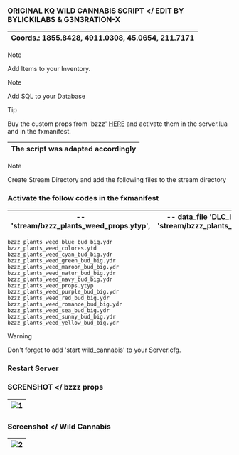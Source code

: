 ### ORIGINAL KQ WILD CANNABIS SCRIPT </ EDIT BY BYLICKILABS & G3N3RATION-X
|Coords.: 1855.8428, 4911.0308, 45.0654, 211.7171|
|---|

> [!NOTE]
> Add Items to your Inventory.

> [!NOTE]
> Add SQL to your Database

> [!TIP]
> Buy the custom props from 'bzzz' <a href="https://bzzz.tebex.io/package/5954200"> HERE</a>
and activate them in the server.lua and in the fxmanifest.

|The script was adapted accordingly|
|---|


> [!NOTE]
> Create Stream Directory and add the following files to the stream directory

### Activate the follow codes in the fxmanifest

| -- 'stream/bzzz_plants_weed_props.ytyp',| -- data_file 'DLC_ITYP_REQUEST' 'stream/bzzz_plants_weed_props.ytyp' |
|---|---|

```yarn
bzzz_plants_weed_blue_bud_big.ydr
bzzz_plants_weed_colores.ytd
bzzz_plants_weed_cyan_bud_big.ydr
bzzz_plants_weed_green_bud_big.ydr
bzzz_plants_weed_maroon_bud_big.ydr
bzzz_plants_weed_natur_bud_big.ydr
bzzz_plants_weed_navy_bud_big.ydr
bzzz_plants_weed_props.ytyp
bzzz_plants_weed_purple_bud_big.ydr
bzzz_plants_weed_red_bud_big.ydr
bzzz_plants_weed_romance_bud_big.ydr
bzzz_plants_weed_sea_bud_big.ydr
bzzz_plants_weed_sunny_bud_big.ydr
bzzz_plants_weed_yellow_bud_big.ydr
```
> [!WARNING]
> Don't forget to add 'start wild_cannabis' to your Server.cfg.

### Restart Server

### SCRENSHOT </ bzzz props
|![1](https://github.com/bylickilabs/wild_cannabis/assets/109308073/c3db8164-5b57-4b04-960f-2af1c6dc7410)|
|---|

### Screenshot </ Wild Cannabis
|![2](https://github.com/bylickilabs/wild_cannabis/assets/109308073/03ccb8cd-70cb-4e4e-bc87-fd0edac6a064)|
|---|
